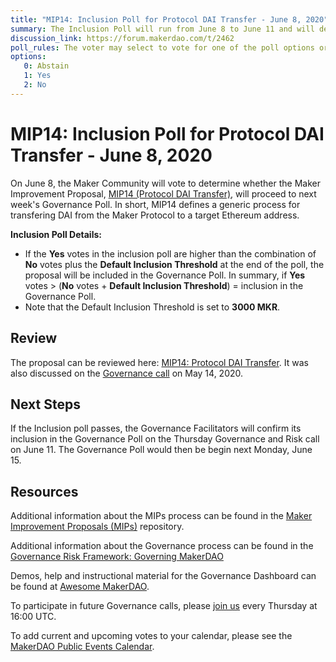 ```yaml
---
title: "MIP14: Inclusion Poll for Protocol DAI Transfer - June 8, 2020"
summary: The Inclusion Poll will run from June 8 to June 11 and will determine whether the proposal at hand will proceed to next week's Governance Poll. 
discussion_link: https://forum.makerdao.com/t/2462
poll_rules: The voter may select to vote for one of the poll options or they may elect to abstain from the poll entirely
options:
   0: Abstain
   1: Yes
   2: No
---
```

# MIP14: Inclusion Poll for Protocol DAI Transfer - June 8, 2020

On June 8, the Maker Community will vote to determine whether the Maker Improvement Proposal, [MIP14 (Protocol DAI Transfer)](https://forum.makerdao.com/t/2462), will proceed to next week's Governance Poll. In short, MIP14 defines a generic process for transfering DAI from the Maker Protocol to a target Ethereum address.

**Inclusion Poll Details:**

- If the **Yes** votes in the inclusion poll are higher than the combination of **No** votes plus the **Default Inclusion Threshold** at the end of the poll, the proposal will be included in the Governance Poll. In summary, if **Yes** votes > (**No** votes + **Default Inclusion Threshold**) = inclusion in the Governance Poll.
- Note that the Default Inclusion Threshold is set to **3000 MKR**.

## Review

The proposal can be reviewed here: [MIP14: Protocol DAI Transfer](https://forum.makerdao.com/t/2462). It was also discussed on the [Governance call](https://www.youtube.com/watch?v=jkVNeI3-rWs&feature=youtu.be&t=1182) on May 14, 2020.

## Next Steps

If the Inclusion poll passes, the Governance Facilitators will confirm its inclusion in the Governance Poll on the Thursday Governance and Risk call on June 11. The Governance Poll would then be begin next Monday, June 15.

## Resources

Additional information about the MIPs process can be found in the [Maker Improvement Proposals (MIPs)](https://github.com/makerdao/mips) repository.

Additional information about the Governance process can be found in the [Governance Risk Framework: Governing MakerDAO](https://community-development.makerdao.com/governance/governance-risk-framework)

Demos, help and instructional material for the Governance Dashboard can be found at [Awesome MakerDAO](https://awesome.makerdao.com/#voting).

To participate in future Governance calls, please [join us](https://community-development.makerdao.com/governance/governance-and-risk-meetings) every Thursday at 16:00 UTC.

To add current and upcoming votes to your calendar, please see the [MakerDAO Public Events Calendar](https://calendar.google.com/calendar/embed?src=makerdao.com_3efhm2ghipksegl009ktniomdk%40group.calendar.google.com&ctz=America%2FLos_Angeles).
